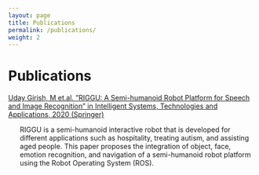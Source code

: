 ```yaml
---
layout: page
title: Publications
permalink: /publications/
weight: 2
---
```


# **Publications**


[Uday Girish, M et.al. ”RIGGU: A Semi-humanoid Robot Platform for Speech and Image Recognition” in
Intelligent Systems, Technologies and Applications, 2020 (Springer)](https://link.springer.com/chapter/10.1007%2F978-981-15-3914-5_3)
<br>
<ul>    
RIGGU is a semi-humanoid interactive robot that is developed for different applications such as hospitality, treating autism, and assisting aged people. This paper proposes the integration of object, face, emotion recognition, and navigation of a semi-humanoid robot platform using the Robot Operating System (ROS).   
</ul>
<br>